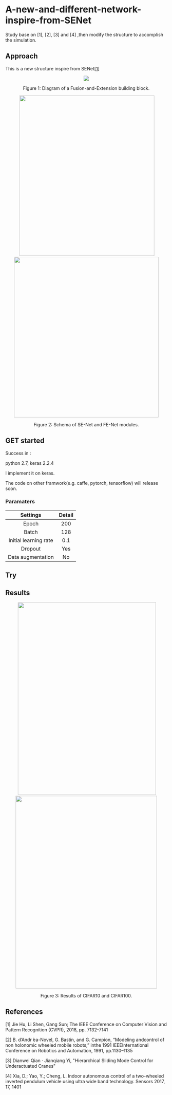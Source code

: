 # A-new-and-different-network-inspire-from-SENet

Study base on [1], [2], [3] and [4] ,then modify the structure to accomplish the simulation.

## Approach 

This is a new structure inspire from SENet[[1]](http://openaccess.thecvf.com/content_cvpr_2018/papers/Hu_Squeeze-and-Excitation_Networks_CVPR_2018_paper.pdf)

<div align="center">
  <img src="https://raw.githubusercontent.com/yoyotv/Fusion-and-Extension-Netwoks/master/figures/FENet.JPG">
</div>
<p align="center">
  Figure 1: Diagram of a Fusion-and-Extension building block.
</p>

<div align="center">
   <img src="https://raw.githubusercontent.com/yoyotv/Fusion-and-Extension-Netwoks/master/figures/SE-ResNet-module.jpg" width="420" height="500">
  <img src="https://raw.githubusercontent.com/yoyotv/Fusion-and-Extension-Netwoks/master/figures/FE-ResNet-module.JPG"  width="450" height="500">
</div>
<p align="center">
  Figure 2: Schema of SE-Net and FE-Net modules.
</p>


## GET started

Success in :

python 2.7,  keras 2.2.4

I implement it on keras.

The code on other framwork(e.g. caffe, pytorch, tensorflow) will release soon.

### Paramaters

| Settings | Detail |
|:-:|:-:|
|Epoch| 200 |
|Batch| 128 |
|Initial learning rate|0.1|
|Dropout| Yes|
|Data augmentation|No|

## Try 

## Results

<div align="center">
   <img src="https://raw.githubusercontent.com/yoyotv/Fusion-and-Extension-Netwoks/master/figures/c10.jpg" width="430" height="600">
  <img src="https://raw.githubusercontent.com/yoyotv/Fusion-and-Extension-Netwoks/master/figures/c100.jpg"  width="440" height="600">
</div>
<p align="center">
  Figure 3: Results of CIFAR10 and CIFAR100.
</p>

## References

[1] Jie Hu, Li Shen, Gang Sun; The IEEE Conference on Computer Vision and Pattern Recognition (CVPR), 2018, pp. 7132-7141 

[2] B. d’Andr ́ea-Novel, G. Bastin, and G. Campion, “Modeling andcontrol of non holonomic wheeled mobile robots,” inthe 1991 IEEEInternational Conference on Robotics and Automation, 1991, pp.1130–1135

[3] Dianwei Qian · Jianqiang Yi, "Hierarchical Sliding Mode Control for Underactuated Cranes"

[4] Xia, D.; Yao, Y.; Cheng, L. Indoor autonomous control of a two-wheeled inverted pendulum vehicle using ultra wide band technology. Sensors 2017, 17, 1401


